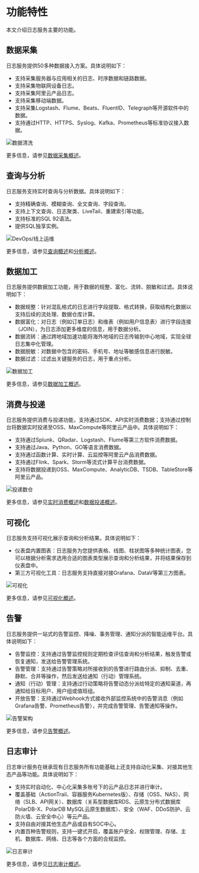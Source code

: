# 功能特性

本文介绍日志服务主要的功能。

## 数据采集

日志服务提供50多种数据接入方案。具体说明如下：

-   支持采集服务器与应用相关的日志、时序数据和链路数据。
-   支持采集物联网设备日志。
-   支持采集阿里云产品日志。
-   支持采集移动端数据。
-   支持采集Logstash、Flume、Beats、FluentID、Telegraph等开源软件中的数据。
-   支持通过HTTP、HTTPS、Syslog、Kafka、Prometheus等标准协议接入数据。

![数据清洗](https://static-aliyun-doc.oss-accelerate.aliyuncs.com/assets/img/zh-CN/8348012261/p2357.png)

更多信息，请参见[数据采集概述](/cn.zh-CN/数据采集/数据采集概述.md)。

## 查询与分析

日志服务支持实时查询与分析数据。具体说明如下：

-   支持精确查询、模糊查询、全文查询、字段查询。
-   支持上下文查询、日志聚类、LiveTail、重建索引等功能。
-   支持标准的SQL 92语法。
-   提供SQL独享实例。

![DevOps/线上运维](https://static-aliyun-doc.oss-accelerate.aliyuncs.com/assets/img/zh-CN/8887252261/p2364.png)

更多信息，请参见[查询概述](/cn.zh-CN/查询与分析/查询概述.md)和[分析概述](/cn.zh-CN/查询与分析/分析概述.md)。

## 数据加工

日志服务提供数据加工功能，用于数据的规整、富化、流转、脱敏和过滤。具体说明如下：

-   数据规整：针对混乱格式的日志进行字段提取、格式转换，获取结构化数据以支持后续的流处理、数据仓库计算。
-   数据富化：对日志（例如订单日志）和维表（例如用户信息表）进行字段连接（JOIN），为日志添加更多维度的信息，用于数据分析。
-   数据流转：通过跨地域加速功能将海外地域的日志传输到中心地域，实现全球日志集中化管理。
-   数据脱敏：对数据中包含的密码、手机号、地址等敏感信息进行脱敏。
-   数据过滤：过滤出关键服务的日志，用于重点分析。

![数据加工](https://static-aliyun-doc.oss-accelerate.aliyuncs.com/assets/img/zh-CN/6077152261/p273484.png)

更多信息，请参见[数据加工概述](/cn.zh-CN/数据加工/数据加工概述.md)。

## 消费与投递

日志服务提供消费与投递功能，支持通过SDK、API实时消费数据；支持通过控制台将数据实时投递至OSS、MaxCompute等阿里云产品中。具体说明如下：

-   支持通过Splunk、QRadar、Logstash、Flume等第三方软件消费数据。
-   支持通过Java、Python、GO等语言消费数据。
-   支持通过函数计算、实时计算、云监控等阿里云产品消费数据。
-   支持通过Flink、Spark、Storm等流式计算平台消费数据。
-   支持将数据投递到OSS、MaxCompute、AnalyticDB、TSDB、TableStore等阿里云产品。

![投递数仓](https://static-aliyun-doc.oss-accelerate.aliyuncs.com/assets/img/zh-CN/8072444261/p2363.png)

更多信息，请参见[实时消费概述](/cn.zh-CN/消费与投递/实时消费/实时消费概述.md)和[数据投递概述](/cn.zh-CN/消费与投递/数据投递/数据投递概述.md)。

## 可视化

日志服务支持可视化展示查询和分析结果。具体说明如下：

-   仪表盘内置图表：日志服务为您提供表格、线图、柱状图等多种统计图表，您可以根据分析需求选用合适的图表类型展示查询和分析结果，并将结果保存到仪表盘中。
-   第三方可视化工具：日志服务支持直接对接Grafana、DataV等第三方图表。

![可视化](https://static-aliyun-doc.oss-accelerate.aliyuncs.com/assets/img/zh-CN/6077152261/p277249.png)

更多信息，请参见[可视化概述](/cn.zh-CN/可视化/可视化概述.md)。

## 告警

日志服务提供一站式的告警监控、降噪、事务管理、通知分派的智能运维平台。具体说明如下：

-   告警监控：支持通过告警监控规则定期检查评估查询和分析结果，触发告警或恢复通知，发送给告警管理系统。
-   告警管理：支持通过告警策略对所接收到的告警进行路由分派、抑制、去重、静默、合并等操作，然后发送给通知（行动）管理系统。
-   通知（行动）管理：支持通过行动策略将告警动态分派给特定的通知渠道，再通知给目标用户、用户组或值班组。
-   开放告警：支持通过Webhook方式接收外部监控系统中的告警消息（例如Grafana告警、Prometheus告警），并完成告警管理、告警通知等操作。

![告警架构](https://static-aliyun-doc.oss-accelerate.aliyuncs.com/assets/img/zh-CN/2826530261/p261972.png)

更多信息，请参见[告警概述](/cn.zh-CN/告警/告警（新版）/功能简介/什么是日志服务告警.md)。

## 日志审计

日志审计服务在继承现有日志服务所有功能基础上还支持自动化采集、对接其他生态产品等功能。具体说明如下：

-   支持实时自动化、中心化采集多账号下的云产品日志并进行审计。
-   覆盖基础（ActionTrail、容器服务Kubernetes版）、存储（OSS、NAS）、网络（SLB、API网关）、数据库（关系型数据库RDS、云原生分布式数据库PolarDB-X、PolarDB MySQL云原生数据库）、安全（WAF、DDoS防护、云防火墙、云安全中心）等云产品。
-   支持自由对接其他生态产品或自有SOC中心。
-   内置百种告警规则，支持一键式开启，覆盖账户安全、权限管理、存储、主机、数据库、网络、日志等各个方面的合规监控。

![日志审计](https://static-aliyun-doc.oss-accelerate.aliyuncs.com/assets/img/zh-CN/9348012261/p273493.png)

更多信息，请参见[日志审计概述](/cn.zh-CN/应用中心（App）/日志审计服务/简介.md)。

